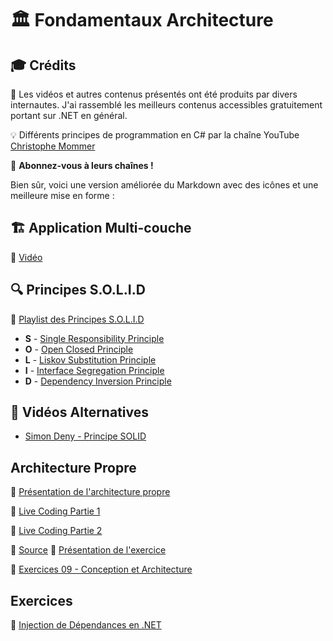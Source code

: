# 🏛️ Fondamentaux Architecture

## 🎓 Crédits

🎥 Les vidéos et autres contenus présentés ont été produits par divers internautes. J'ai rassemblé les meilleurs contenus accessibles gratuitement portant sur .NET en général.

💡 Différents principes de programmation en C# par la chaîne YouTube [Christophe Mommer](https://www.youtube.com/@HTSCoding)

📢 **Abonnez-vous à leurs chaînes !**

Bien sûr, voici une version améliorée du Markdown avec des icônes et une meilleure mise en forme :

## 🏗️ Application Multi-couche

🎥 [Vidéo](https://youtu.be/L3A1KRJMZBA)

## 🔍 Principes S.O.L.I.D

🎥 [Playlist des Principes S.O.L.I.D](https://www.youtube.com/playlist?list=PL0YTS3lJHMdrPTH18gs5uhaHD86kry1TC)

- **S** - [Single Responsibility Principle](https://youtu.be/9khqY9bdZrc?si=h5yQidVxMscsHPov)
- **O** - [Open Closed Principle](https://youtu.be/Uv15ZRFkUO0?si=D4V-KCBDf9zIiasR)
- **L** - [Liskov Substitution Principle](https://youtu.be/Jj3ilspEj7o?si=oVi8ZlWE06XVjrYu)
- **I** - [Interface Segregation Principle](https://youtu.be/glC7Wm9o1Ds?si=GmfjZpmgvCfOJ0U7)
- **D** - [Dependency Inversion Principle](https://youtu.be/22Unq2sS7bs?si=jVgm32sQeZIX_SF6)

## 🎥 Vidéos Alternatives

- [Simon Deny - Principe SOLID](https://youtu.be/0jqhsRkAVbM?si=RRGnfb93C3eg_4w2)


## Architecture Propre 
🎥 [Présentation de l'architecture propre]()

🎥 [Live Coding Partie 1](https://youtu.be/l_4MFKfYeas)

🎥 [Live Coding Partie 2](https://youtu.be/UqefejsH5lo)

📄 [Source](/Demos/DemoTrip/)
🎥 [Présentation de l'exercice](https://youtu.be/v-HkkoVV8_4)

📝 [Exercices 09 - Conception et Architecture](https://azrunrce.github.io/Formation-.NET-Core/Ex09_Conception_Architecture/ex09.html)



## Exercices

📝 [Injection de Dépendances en .NET](https://htmlpreview.github.io/?Ex06_Dependancies_Injections/Ex06.html)

